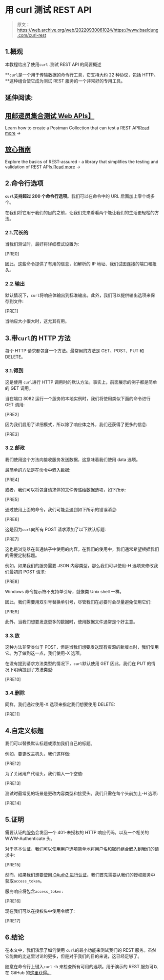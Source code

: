 # 用 curl 测试 REST API

> 原文：<https://web.archive.org/web/20220930061024/https://www.baeldung.com/curl-rest>

## 1.概观

本教程给出了使用`curl.`测试 REST API 的简要概述

**`curl`是一个用于传输数据的命令行工具，它支持大约 22 种协议，包括 HTTP。**这种组合使它成为测试 REST 服务的一个非常好的专用工具。

## 延伸阅读:

## [用邮递员集合测试 Web APIs】](/web/20220626112837/https://www.baeldung.com/postman-testing-collections)

Learn how to create a Postman Collection that can test a REST API[Read more](/web/20220626112837/https://www.baeldung.com/postman-testing-collections) →

## [放心指南](/web/20220626112837/https://www.baeldung.com/rest-assured-tutorial)

Explore the basics of REST-assured - a library that simplifies the testing and validation of REST APIs.[Read more](/web/20220626112837/https://www.baeldung.com/rest-assured-tutorial) →

## 2.命令行选项

**`curl`支持超过 200 个命令行选项**。我们可以在命令中的 URL 后面加上零个或多个。

在我们将它用于我们的目的之前，让我们先来看看两个能让我们的生活更轻松的方法。

### 2.1.冗长的

当我们测试时，最好将详细模式设置为:

[PRE0]

因此，这些命令提供了有用的信息，如解析的 IP 地址、我们试图连接的端口和报头。

### 2.2.输出

默认情况下，`curl`将响应体输出到标准输出。此外，我们可以提供输出选项来保存到文件:

[PRE1]

当响应大小很大时，这尤其有用。

## 3.带`curl`的 HTTP 方法

每个 HTTP 请求都包含一个方法。最常用的方法是 GET、POST、PUT 和 DELETE。

### 3.1.得到

这是使用 `curl`进行 HTTP 调用时的默认方法。事实上，前面展示的例子都是简单的 GET 调用。

当在端口 8082 运行一个服务的本地实例时，我们将使用类似下面的命令进行 GET 调用:

[PRE2]

因为我们启用了详细模式，所以除了响应体之外，我们还获得了更多的信息:

[PRE3]

### 3.2.邮政

我们使用这个方法向接收服务发送数据，这意味着我们使用 data 选项。

最简单的方法是在命令中嵌入数据:

[PRE4]

或者，我们可以将包含请求体的文件传递给数据选项，如下所示:

[PRE5]

通过使用上面的命令，我们可能会遇到如下所示的错误消息:

[PRE6]

这是因为`curl`向所有 POST 请求添加了以下默认标题:

[PRE7]

这也是浏览器在普通帖子中使用的内容。在我们的使用中，我们通常希望根据我们的需要定制标题。

例如，如果我们的服务需要 JSON 内容类型，那么我们可以使用-H 选项来修改我们最初的 POST 请求:

[PRE8]

Windows 命令提示符不支持单引号，就像类 Unix shell 一样。

因此，我们需要用双引号替换单引号，尽管我们在必要时会尽量避免使用它们:

[PRE9]

此外，当我们想要发送更多的数据时，使用数据文件通常是个好主意。

### 3.3.放

这种方法非常类似于 POST，但是当我们想要发送现有资源的新版本时，我们使用它。为了做到这一点，我们使用-X 选项。

在没有提到请求方法类型的情况下，`curl`默认使用 GET 因此，我们在 PUT 的情况下明确提到了方法类型:

[PRE10]

### 3.4.删除

同样，我们通过使用-X 选项来指定我们想要使用 DELETE:

[PRE11]

## 4.自定义标题

我们可以替换默认标题或添加我们自己的标题。

例如，要更改主机头，我们这样做:

[PRE12]

为了关闭用户代理头，我们输入一个空值:

[PRE13]

测试时最常见的场景是更改内容类型和接受头。我们只需在每个头前加上-H 选项:

[PRE14]

## 5.证明

需要认证的[服务](/web/20220626112837/https://www.baeldung.com/spring-security-basic-authentication)会发回一个 401-未授权的 HTTP 响应代码，以及一个相关的 WWW-Authenticate 头。

对于基本认证，我们可以使用用户选项简单地将用户名和密码组合嵌入到我们的请求中:

[PRE15]

然而，如果我们想要[使用 OAuth2 进行认证](/web/20220626112837/https://www.baeldung.com/rest-api-spring-oauth2-angularjs)，我们首先需要从我们的授权服务中获取`access_token`。

服务响应将包含`access_token:`

[PRE16]

现在我们可以在授权头中使用令牌了:

[PRE17]

## 6.结论

在本文中，我们演示了如何使用 `curl`的最小功能来测试我们的 REST 服务。虽然它能做的比这里讨论的更多，但是对于我们的目的来说，这已经足够了。

随意在命令行上键入`curl` -h 来检查所有可用的选项。用于演示的 REST 服务可以在 GitHub 的[这里获得。](https://web.archive.org/web/20220626112837/https://github.com/eugenp/tutorials/tree/master/spring-web-modules/spring-rest-simple)